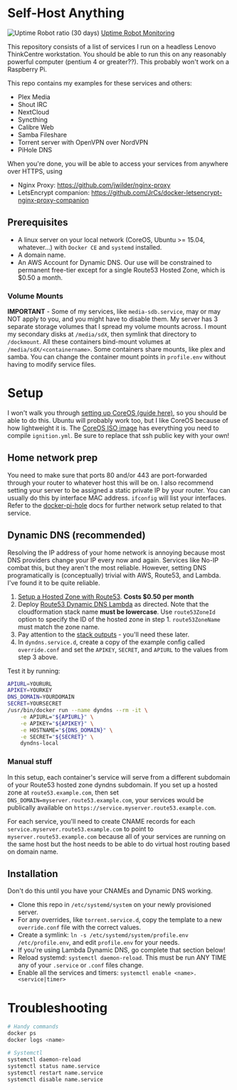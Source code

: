 # Self-Host Anything

![Uptime Robot ratio (30 days)](https://img.shields.io/uptimerobot/ratio/m784171033-0a5b0fa97302da182e304db8)  [Uptime Robot Monitoring](https://status.aws.subdavis.com/)

This repository consists of a list of services I run on a headless Lenovo ThinkCentre workstation.  You should be able to run this on any reasonably powerful computer (pentium 4 or greater??).  This probably won't work on a Raspberry Pi.

This repo contains my examples for these services and others:

* Plex Media
* Shout IRC
* NextCloud
* Syncthing
* Calibre Web
* Samba Fileshare
* Torrent server with OpenVPN over NordVPN
* PiHole DNS

When you're done, you will be able to access your services from anywhere over HTTPS, using

* Nginx Proxy: https://github.com/jwilder/nginx-proxy
* LetsEncrypt companion: https://github.com/JrCs/docker-letsencrypt-nginx-proxy-companion

## Prerequisites

* A linux server on your local network (CoreOS, Ubuntu >= 15.04, whatever...) with `Docker CE` and `systemd` installed.
* A domain name.
* An AWS Account for Dynamic DNS.  Our use will be constrained to permanent free-tier except for a single Route53 Hosted Zone, which is $0.50 a month.

### Volume Mounts

**IMPORTANT** - Some of my services, like `media-sdb.service`, may or may NOT apply to you, and you might have to disable them.  My server has 3 separate storage volumes that I spread my volume mounts across.  I mount my secondary disks at `/media/sdX`, then symlink that directory to `/dockmount`.  All these containers bind-mount volumes at `/media/sdX/<containername>`.  Some containers share mounts, like plex and samba.  You can change the container mount points in `profile.env` without having to modify service files.

# Setup

I won't walk you through [setting up CoreOS (guide here)](https://coreos.com/os/docs/latest/installing-to-disk.html), so you should be able to do this.  Ubuntu will probably work too, but I like CoreOS because of how lightweight it is.  The [CoreOS ISO image](https://coreos.com/os/docs/latest/booting-with-iso.html) has everything you need to compile `ignition.yml`.  Be sure to replace that ssh public key with your own!

## Home network prep

You need to make sure that ports 80 and/or 443 are port-forwarded through your router to whatever host this will be on.  I also recommend setting your server to be assigned a static private IP by your router.  You can usually do this by interface MAC address.  `ifconfig` will list your interfaces.  Refer to the [docker-pi-hole](https://github.com/pi-hole/docker-pi-hole) docs for further network setup related to that service.

## Dynamic DNS (recommended)

Resolving the IP address of your home network is annoying because most DNS providers change your IP every now and again.  Services like No-IP combat this, but they aren't the most reliable.  However, setting DNS programatically is (conceptually) trivial with AWS, Route53, and Lambda.  I've found it to be quite reliable.


1. [Setup a Hosted Zone with Route53](https://docs.aws.amazon.com/Route53/latest/DeveloperGuide/CreatingHostedZone.html). **Costs $0.50 per month**
2. Deploy [Route53 Dynamic DNS Lambda](https://github.com/awslabs/route53-dynamic-dns-with-lambda) as directed.  Note that the cloudformation stack name **must be lowercase**.  Use `route53ZoneId` option to specify the ID of the hosted zone in step 1.  `route53ZoneName` must match the zone name.
3. Pay attention to the [stack outputs](https://github.com/awslabs/route53-dynamic-dns-with-lambda#cloudformation-stack-outputs) - you'll need these later.
4. In `dyndns.service.d`, create a copy of the example config called `override.conf` and set the `APIKEY`, `SECRET`, and `APIURL` to the values from step 3 above.

Test it by running:

```bash
APIURL=YOURURL
APIKEY=YOURKEY
DNS_DOMAIN=YOURDOMAIN
SECRET=YOURSECRET
/usr/bin/docker run --name dyndns --rm -it \
    -e APIURL="${APIURL}" \
    -e APIKEY="${APIKEY}" \
    -e HOSTNAME="${DNS_DOMAIN}" \
    -e SECRET="${SECRET}" \
    dyndns-local
```

### Manual stuff

In this setup, each container's service will serve from a different subdomain of your Route53 hosted zone dyndns subdomain.  If you set up a hosted zone at `route53.example.com`, then set `DNS_DOMAIN=myserver.route53.example.com`, your services would be publically available on `https://service.myserver.route53.example.com`.

For each service, you'll need to create CNAME records for each `service.myserver.route53.example.com` to point to `myserver.route53.example.com` because all of your services are running on the same host but the host needs to be able to do virtual host routing based on domain name.

## Installation

Don't do this until you have your CNAMEs and Dynamic DNS working.

* Clone this repo in `/etc/systemd/system` on your newly provisioned server.
* For any overrides, like `torrent.service.d`, copy the template to a new `override.conf` file with the correct values.
* Create a symlink: `ln -s /etc/systemd/system/profile.env /etc/profile.env`, and edit `profile.env` for your needs.
* If you're using Lambda Dynamic DNS, go complete that section below!
* Reload systemd: `systemctl daemon-reload`. This must be run ANY TIME any of your `.service` or `.conf` files change.
* Enable all the services and timers: `systemctl enable <name>.<service|timer>`

# Troubleshooting

```bash
# Handy commands
docker ps
docker logs <name>

# Systemctl
systemctl daemon-reload
systemctl status name.service
systemctl restart name.service
systemctl disable name.service
```
